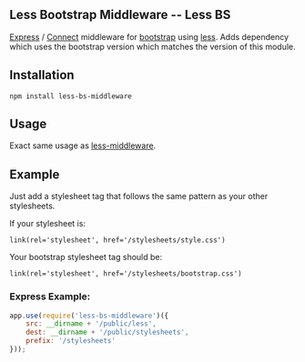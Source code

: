 ## Less Bootstrap Middleware -- Less BS
[Express](https://github.com/visionmedia/express) / [Connect](https://github.com/senchalabs/connect) middleware for [bootstrap](https://twitter.github.com/bootstrap) using [less](http://lesscss.org/).  Adds dependency which uses the bootstrap version which matches the version of this module.

## Installation
    npm install less-bs-middleware

## Usage
Exact same usage as [less-middleware](https://github.com/emberfeather/less.js-middleware).

## Example
Just add a stylesheet tag that follows the same pattern as your other stylesheets.

If your stylesheet is:

```jade
link(rel='stylesheet', href='/stylesheets/style.css')
```

Your bootstrap stylesheet tag should be:
    
```jade
link(rel='stylesheet', href='/stylesheets/bootstrap.css')
```

### Express Example:

```javascript
app.use(require('less-bs-middleware')({ 
    src: __dirname + '/public/less',
    dest: __dirname + '/public/stylesheets',
    prefix: '/stylesheets'
}));
```